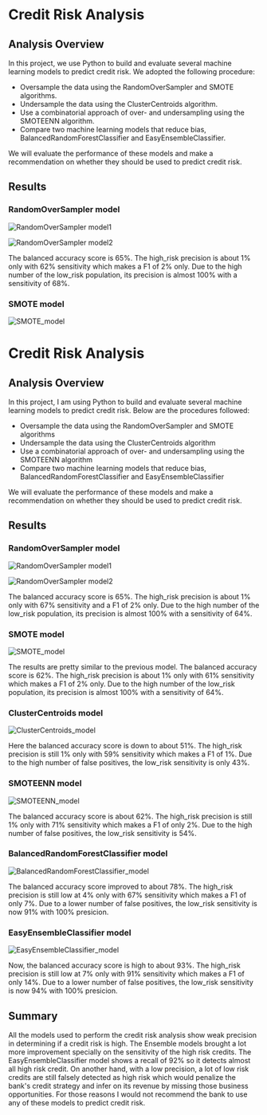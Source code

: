 # Credit Risk Analysis

## Analysis Overview
In this project, we use Python to build and evaluate several machine learning models to predict credit risk.
We adopted the following procedure:

* Oversample the data using the RandomOverSampler and SMOTE algorithms.
* Undersample the data using the ClusterCentroids algorithm.
* Use a combinatorial approach of over- and undersampling using the SMOTEENN algorithm.
* Compare two machine learning models that reduce bias, BalancedRandomForestClassifier and EasyEnsembleClassifier.

We will evaluate the performance of these models and make a recommendation on whether they should be used to predict credit risk.

## Results
### RandomOverSampler model

![RandomOverSampler model1](https://user-images.githubusercontent.com/62515666/136883785-4af23c94-d2e6-456c-b0d3-5bd0e88339f8.png)

![RandomOverSampler model2](https://user-images.githubusercontent.com/62515666/136885136-94b663ad-405f-4481-84e2-3a1e4174e3ba.png)

The balanced accuracy score is 65%.
The high_risk precision is about 1% only with 62% sensitivity which makes a F1 of 2% only.
Due to the high number of the low_risk population, its precision is almost 100% with a sensitivity of 68%.

### SMOTE model

![SMOTE_model](https://user-images.githubusercontent.com/62515666/136885389-aef74468-d410-4e3b-899a-5bb90c648e35.png)
# Credit Risk Analysis

## Analysis Overview
In this project, I am using Python to build and evaluate several machine learning models to predict credit risk. Below are the procedures followed:

* Oversample the data using the RandomOverSampler and SMOTE algorithms
* Undersample the data using the ClusterCentroids algorithm
* Use a combinatorial approach of over- and undersampling using the SMOTEENN algorithm
* Compare two machine learning models that reduce bias, BalancedRandomForestClassifier and EasyEnsembleClassifier

We will evaluate the performance of these models and make a recommendation on whether they should be used to predict credit risk.

## Results
### RandomOverSampler model

![RandomOverSampler model1](https://user-images.githubusercontent.com/62515666/136883785-4af23c94-d2e6-456c-b0d3-5bd0e88339f8.png)

![RandomOverSampler model2](https://user-images.githubusercontent.com/62515666/136885136-94b663ad-405f-4481-84e2-3a1e4174e3ba.png)

The balanced accuracy score is 65%.
The high_risk precision is about 1% only with 67% sensitivity and a F1 of 2% only.
Due to the high number of the low_risk population, its precision is almost 100% with a sensitivity of 64%.

### SMOTE model

![SMOTE_model](https://user-images.githubusercontent.com/62515666/136885389-aef74468-d410-4e3b-899a-5bb90c648e35.png)

The results are pretty similar to the previous model.
The balanced accuracy score is 62%.
The high_risk precision is about 1% only with 61% sensitivity which makes a F1 of 2% only.
Due to the high number of the low_risk population, its precision is almost 100% with a sensitivity of 64%.

### ClusterCentroids model

![ClusterCentroids_model](https://user-images.githubusercontent.com/62515666/136885607-48db2588-f7b9-436f-9017-4fe5e32cc6fa.png)

Here the balanced accuracy score is down to about 51%.
The high_risk precision is still 1% only with 59% sensitivity which makes a F1 of 1%.
Due to the high number of false positives, the low_risk sensitivity is only 43%.

### SMOTEENN model

![SMOTEENN_model](https://user-images.githubusercontent.com/62515666/136885871-cea1d4d0-d65a-4d20-abff-1fed0a2b2faf.png)

The balanced accuracy score is about 62%.
The high_risk precision is still 1% only with 71% sensitivity which makes a F1 of only 2%.
Due to the high number of false positives, the low_risk sensitivity is 54%.

### BalancedRandomForestClassifier model

![BalancedRandomForestClassifier_model](https://user-images.githubusercontent.com/62515666/136886856-ba723006-0730-4264-8a58-201e802a73a1.png)

The balanced accuracy score improved to about 78%.
The high_risk precision is still low at 4% only with 67% sensitivity which makes a F1 of only 7%.
Due to a lower number of false positives, the low_risk sensitivity is now 91% with 100% presicion.

### EasyEnsembleClassifier model

![EasyEnsembleClassifier_model](https://user-images.githubusercontent.com/62515666/136886277-8f5d9319-8870-4e8f-9ed2-b3d2a2ffe730.png)

Now, the balanced accuracy score is high to about 93%.
The high_risk precision is still low at 7% only with 91% sensitivity which makes a F1 of only 14%.
Due to a lower number of false positives, the low_risk sensitivity is now 94% with 100% presicion.

## Summary

All the models used to perform the credit risk analysis show weak precision in determining if a credit risk is high.
The Ensemble models brought a lot more improvement specially on the sensitivity of the high risk credits.
The EasyEnsembleClassifier model shows a recall of 92% so it detects almost all high risk credit. On another hand, with a low precision, a lot of low risk credits are still falsely detected as high risk which would penalize the bank's credit strategy and infer on its revenue by missing those business opportunities.
For those reasons I would not recommend the bank to use any of these models to predict credit risk.
